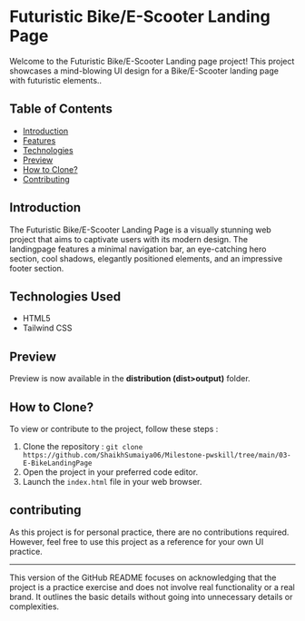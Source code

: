 # Futuristic Bike/E-Scooter Landing Page

Welcome to the Futuristic Bike/E-Scooter Landing page project! This project showcases a mind-blowing UI design for a Bike/E-Scooter landing page with futuristic elements..

## Table of Contents 

- [Introduction](#introduction)
- [Features](#features)
- [Technologies](#technologies)
- [Preview](#preview)
- [How to Clone?](#how-to-clone)
- [Contributing](#contributing)

## Introduction

The Futuristic Bike/E-Scooter Landing Page is a visually stunning web project that aims to captivate users with its modern design. The landingpage features a minimal navigation bar, an eye-catching hero section, cool shadows, elegantly positioned elements, and an impressive footer section.

## Technologies Used

- HTML5
- Tailwind CSS

## Preview

Preview is now available in the __distribution (dist>output)__ folder.

## How to Clone?

To view or contribute to the project, follow these steps :

1. Clone the repository : ` git clone https://github.com/ShaikhSumaiya06/Milestone-pwskill/tree/main/03-E-BikeLandingPage `
1. Open the project in your preferred code editor.
1. Launch the ` index.html ` file in your web browser.

## contributing

As this project is for personal practice, there are no contributions required. However, feel free to use this project as a reference for your own UI practice.

---

This version of the GitHub README focuses on acknowledging that the project is a practice exercise and does not involve real functionality or a real brand. It outlines the basic details without going into unnecessary details or complexities.